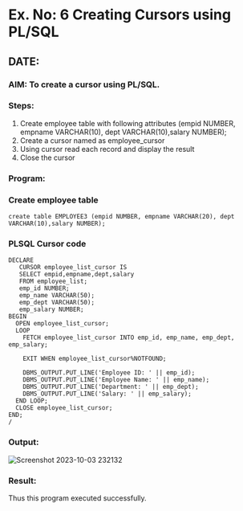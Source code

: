 # Ex. No: 6 Creating Cursors using PL/SQL
## DATE:
### AIM: To create a cursor using PL/SQL.

### Steps:
1. Create employee table with following attributes (empid NUMBER, empname VARCHAR(10), dept VARCHAR(10),salary NUMBER);
2. Create a cursor named as employee_cursor
3. Using cursor read each record and display the result
4. Close the cursor

### Program:
### Create employee table
```
create table EMPLOYEE3 (empid NUMBER, empname VARCHAR(20), dept VARCHAR(10),salary NUMBER);
```
### PLSQL Cursor code
```
DECLARE
   CURSOR employee_list_cursor IS
   SELECT empid,empname,dept,salary
   FROM employee_list;
   emp_id NUMBER;
   emp_name VARCHAR(50);
   emp_dept VARCHAR(50);
   emp_salary NUMBER;
BEGIN
  OPEN employee_list_cursor;
  LOOP
    FETCH employee_list_cursor INTO emp_id, emp_name, emp_dept, emp_salary;

    EXIT WHEN employee_list_cursor%NOTFOUND;

    DBMS_OUTPUT.PUT_LINE('Employee ID: ' || emp_id);
    DBMS_OUTPUT.PUT_LINE('Employee Name: ' || emp_name);
    DBMS_OUTPUT.PUT_LINE('Department: ' || emp_dept);
    DBMS_OUTPUT.PUT_LINE('Salary: ' || emp_salary);
  END LOOP;
  CLOSE employee_list_cursor;
END;
/
```
### Output:
![Screenshot 2023-10-03 232132](https://github.com/swetha1510/Ex-no-6-Creating-Cursors-using-PL-SQL/assets/120623583/890f1659-981c-42d5-bc8c-4f34db3efe87)

### Result:
Thus this program executed successfully.

